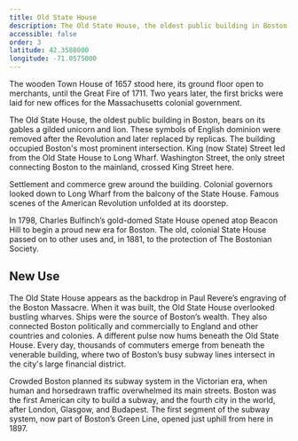 ```yaml
---
title: Old State House
description: The Old State House, the oldest public building in Boston, bears on its gables a gilded unicorn and lion. These symbols of English dominion were removed after the Revolution and later replaced by replicas. The building occupied Boston's most prominent intersection. King (now State) Street led from the Old State House to Long Wharf. Washington Street, the only street connecting Boston to the mainland, crossed King Street here.
accessible: false
order: 3
latitude: 42.3588000
longitude: -71.0575000
---
```


The wooden Town House of 1657 stood here, its ground floor open to merchants, until the Great Fire of 1711. Two years later, the first bricks were laid for new offices for the Massachusetts colonial government.

The Old State House, the oldest public building in Boston, bears on its gables a gilded unicorn and lion. These symbols of English dominion were removed after the Revolution and later replaced by replicas. The building occupied Boston's most prominent intersection. King (now State) Street led from the Old State House to Long Wharf. Washington Street, the only street connecting Boston to the mainland, crossed King Street here.

Settlement and commerce grew around the building. Colonial governors looked down to Long Wharf from the balcony of the State House. Famous scenes of the American Revolution unfolded at its doorstep.

In 1798, Charles Bulfinch’s gold-domed State House opened atop Beacon Hill to begin a proud new era for Boston. The old, colonial State House passed on to other uses and, in 1881, to the protection of The Bostonian Society.

## New Use

The Old State House appears as the backdrop in Paul Revere’s engraving of the Boston Massacre. When it was built, the Old State House overlooked bustling wharves. Ships were the source of Boston’s wealth. They also connected Boston politically and commercially to England and other countries and colonies. A different pulse now hums beneath the Old State House. Every day, thousands of commuters emerge from beneath the venerable building, where two of Boston’s busy subway lines intersect in the city's large financial district.

Crowded Boston planned its subway system in the Victorian era, when human and horsedrawn traffic overwhelmed its main streets. Boston was the first American city to build a subway, and the fourth city in the world, after London, Glasgow, and Budapest. The first segment of the subway system, now part of Boston’s Green Line, opened just uphill from here in 1897.
